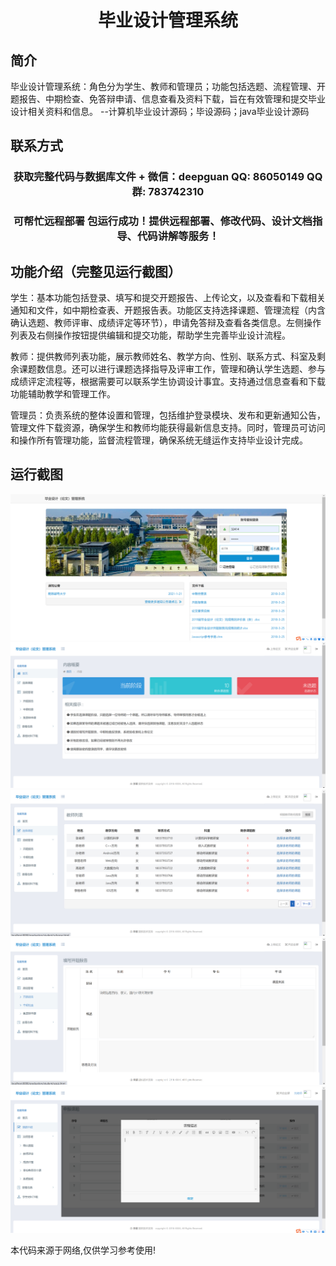 <p><h1 align="center">毕业设计管理系统</h1></p>

## 简介
毕业设计管理系统：角色分为学生、教师和管理员；功能包括选题、流程管理、开题报告、中期检查、免答辩申请、信息查看及资料下载，旨在有效管理和提交毕业设计相关资料和信息。    --计算机毕业设计源码；毕设源码；java毕业设计源码


## 联系方式
<p><h3 align="center">获取完整代码与数据库文件 + 微信：deepguan QQ: 86050149 QQ群: 783742310</h3></p>
<p><h3 align="center">可帮忙远程部署 包运行成功！提供远程部署、修改代码、设计文档指导、代码讲解等服务！</h3></p>

## 功能介绍（完整见运行截图）
学生：基本功能包括登录、填写和提交开题报告、上传论文，以及查看和下载相关通知和文件，如中期检查表、开题报告表。功能区支持选择课题、管理流程（内含确认选题、教师评审、成绩评定等环节），申请免答辩及查看各类信息。左侧操作列表及右侧操作按钮提供编辑和提交功能，帮助学生完善毕业设计流程。

教师：提供教师列表功能，展示教师姓名、教学方向、性别、联系方式、科室及剩余课题数信息。还可以进行课题选择指导及评审工作，管理和确认学生选题、参与成绩评定流程等，根据需要可以联系学生协调设计事宜。支持通过信息查看和下载功能辅助教学和管理工作。

管理员：负责系统的整体设置和管理，包括维护登录模块、发布和更新通知公告，管理文件下载资源，确保学生和教师均能获得最新信息支持。同时，管理员可访问和操作所有管理功能，监督流程管理，确保系统无缝运作支持毕业设计完成。


## 运行截图
![](imgs/588112-20220108094049944-962153081.png)
![](imgs/588112-20220108094100663-2136410237.png)
![](imgs/588112-20220108094109454-2002654984.png)
![](imgs/588112-20220108094117191-659358327.png)
![](imgs/588112-20220108094123664-660985853.png)

<p>本代码来源于网络,仅供学习参考使用!</p>
